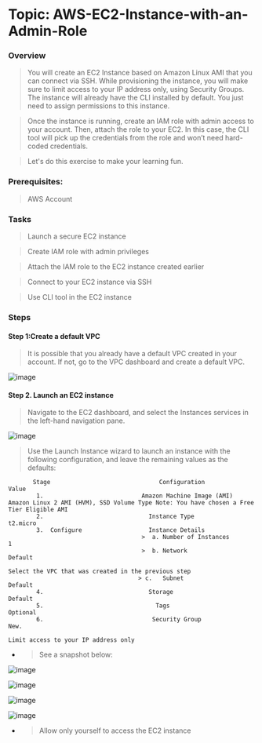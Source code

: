 # Topic: AWS-EC2-Instance-with-an-Admin-Role

### Overview

> You will create an EC2 Instance based on Amazon Linux AMI that you can connect via SSH. While provisioning the instance, you will make sure to limit access to your IP address only, using Security Groups. The instance will already have the CLI installed by default. You just need to assign permissions to this instance.

> Once the instance is running, create an IAM role with admin access to your account. Then, attach the role to your EC2. In this case, the CLI tool will pick up the credentials from the role and won’t need hard-coded credentials.

> Let's do this exercise to make your learning fun.

### Prerequisites:
> AWS Account

### Tasks
> Launch a secure EC2 instance

> Create IAM role with admin privileges

> Attach the IAM role to the EC2 instance created earlier

> Connect to your EC2 instance via SSH

> Use CLI tool in the EC2 instance

### Steps

#### Step 1:Create a default VPC

> It is possible that you already have a default VPC created in your account. If not, go to the VPC dashboard and create a default VPC.

![image](https://user-images.githubusercontent.com/40290711/171456820-4e8c6055-b720-4c14-aa21-862f653ae139.png)

#### Step 2. Launch an EC2 instance

> Navigate to the EC2 dashboard, and select the Instances services in the left-hand navigation pane.

![image](https://user-images.githubusercontent.com/40290711/171457891-95190ffa-733d-406c-b6d6-64cf4b064b17.png)

> Use the Launch Instance wizard to launch an instance with the following configuration, and leave the remaining values as the defaults:

           Stage	                           Configuration	                    Value
            1.	                          Amazon Machine Image (AMI)	    Amazon Linux 2 AMI (HVM), SSD Volume Type Note: You have chosen a Free Tier Eligible AMI
            2.	                            Instance Type	                    t2.micro
            3.	Configure                   Instance Details	
                                          >  a. Number of Instances	                      1
                                          >  b. Network	                              Default
                                                                         Select the VPC that was created in the previous step
                                         > c.   Subnet	                             Default
            4.	                            Storage	                             Default
            5.	                              Tags	                             Optional
            6.	                             Security Group	                    New.
                                                                              Limit access to your IP address only



- >  See a snapshot below:

![image](https://user-images.githubusercontent.com/40290711/171458262-da11863e-f456-4782-8cbc-3a0beceb7769.png)

![image](https://user-images.githubusercontent.com/40290711/171462445-3c1e21dc-5ac3-4205-b0d9-2805e01dfacd.png)

![image](https://user-images.githubusercontent.com/40290711/171462749-aa2c9715-f37d-4f14-ab9e-64b5f52bd04c.png)

![image](https://user-images.githubusercontent.com/40290711/171463945-41af0009-c331-4a80-b3a5-670826fe4b14.png)
- > Allow only yourself to access the EC2 instance

